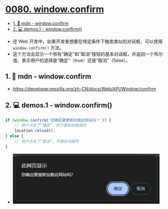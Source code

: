 # [0080. window.confirm](https://github.com/Tdahuyou/html-css-js/tree/main/0080.%20window.confirm)

<!-- region:toc -->
- [1. 🔗 mdn - window.confirm](#1--mdn---windowconfirm)
- [2. 💻 demos.1 - window.confirm()](#2--demos1---windowconfirm)
<!-- endregion:toc -->
- 在 Web 开发中，如果开发者想要在特定条件下触发类似的对话框，可以使用 `window.confirm()` 方法。
- 这个方法会显示一个带有“确定”和“取消”按钮的基本对话框，并返回一个布尔值，表示用户的选择是“确定”（true）还是“取消”（false）。

## 1. 🔗 mdn - window.confirm

- https://developer.mozilla.org/zh-CN/docs/Web/API/Window/confirm

## 2. 💻 demos.1 - window.confirm()

```javascript
if (window.confirm('您确定要重新加载此网站吗？')) {
    // 用户点击了“确定”，执行重新加载操作
    location.reload();
} else {
    // 用户点击了“取消”，不做任何操作
}
```

- ![](assets/2025-01-02-09-58-44.png)
